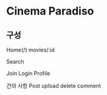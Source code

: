 # Cinema Paradiso

## 구성

Home(/)
movies/:id

Search

Join
Login
Profile

건의 사항
Post
upload
delete
comment
